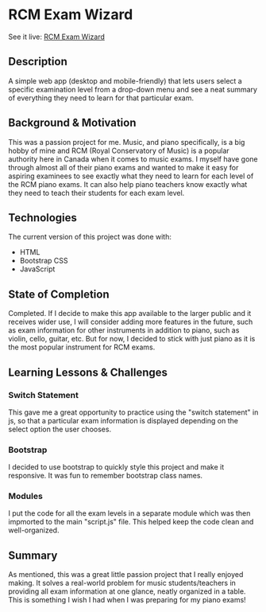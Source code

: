 # RCM Exam Wizard

See it live: [RCM Exam Wizard](https://wondrous-kheer-3bef24.netlify.app/)

## Description
A simple web app (desktop and mobile-friendly) that lets users select a specific examination level from a drop-down menu and see a neat summary of everything they need to learn for that particular exam.

## Background & Motivation
This was a passion project for me. Music, and piano specifically, is a big hobby of mine and RCM (Royal Conservatory of Music) is a popular authority here in Canada when it comes to music exams. I myself have gone through almost all of their piano exams and wanted to make it easy for aspiring examinees to see exactly what they need to learn for each level of the RCM piano exams. It can also help piano teachers know exactly what they need to teach their students for each exam level.

## Technologies
The current version of this project was done with:
* HTML 
* Bootstrap CSS
* JavaScript

## State of Completion
Completed. If I decide to make this app available to the larger public and it receives wider use, I will consider adding more features in the future, such as exam information for other instruments in addition to piano, such as violin, cello, guitar, etc. But for now, I decided to stick with just piano as it is the most popular instrument for RCM exams.

## Learning Lessons & Challenges
### Switch Statement
This gave me a great opportunity to practice using the "switch statement" in js, so that a particular exam information is displayed depending on the select option the user chooses.

### Bootstrap
I decided to use bootstrap to quickly style this project and make it responsive. It was fun to remember bootstrap class names.

### Modules
I put the code for all the exam levels in a separate module which was then impmorted to the main "script.js" file. This helped keep the code clean and well-organized.


## Summary
As mentioned, this was a great little passion project that I really enjoyed making. It solves a real-world problem for music students/teachers in providing all exam information at one glance, neatly organized in a table. This is something I wish I had when I was preparing for my piano exams!




